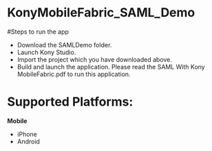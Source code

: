# KonyMobileFabric_SAML_Demo
    
#Steps to run the app

- Download the SAMLDemo folder.
- Launch Kony Studio.
- Import the project which you have downloaded above.
- Build and launch the application.
Please read the SAML With Kony MobileFabric.pdf to run this application.
# Supported Platforms:
**Mobile**
 *  iPhone
 *  Android
